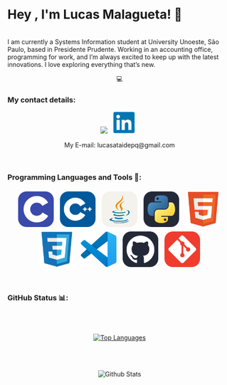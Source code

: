 # Hey , I'm Lucas Malagueta! 👋

<br/>
I am currently a Systems Information student at University Unoeste, São Paulo, based in Presidente Prudente. Working in an accounting office, programming for work, and I’m always excited to keep up with the latest innovations. I love exploring everything that’s new.
<p align='center'>💻</p>

### My contact details:
<p align='center'>
    <a href="https://www.instagram.com/malaguetalucas/"><img height="50" src="https://raw.githubusercontent.com/rahuldkjain/github-profile-readme-generator/master/src/images/icons/Social/instagram.svg"></a>&nbsp;&nbsp;
    <a href="https://linkedin.com/in/lucas-atade-malagueta-72035728a"><img height="50" src="https://raw.githubusercontent.com/devicons/devicon/refs/heads/master/icons/linkedin/linkedin-original.svg"></a>&nbsp;&nbsp;
</p>
<p align = 'center'>
    <a>My E-mail: lucasataidepq@gmail.com</a>
</p>
<br/>


### <b>Programming Languages and Tools 🔨:</b>
<p align="center">
    <img src="https://github.com/tandpfun/skill-icons/blob/main/icons/C.svg" alt="c" style="vertical-align:top; margin:5px; height:80px;"/>
    <img src="https://github.com/tandpfun/skill-icons/blob/main/icons/CPP.svg" alt="c++" style="vertical-align:top; margin:5px; height:80px;"/>
    <img src="https://github.com/tandpfun/skill-icons/blob/main/icons/Java-Light.svg" alt="java" style="vertical-align:top; margin:5px; height:80px;"/>
    <img src="https://github.com/tandpfun/skill-icons/blob/main/icons/Python-Dark.svg" alt="py" style="vertical-align:top; margin:5px; height:80px;"/>
    <img src="https://raw.githubusercontent.com/devicons/devicon/refs/heads/master/icons/html5/html5-original.svg" alt="html5" style="vertical-align:top; margin:5px; height:80px;"/>
    <img src="https://raw.githubusercontent.com/devicons/devicon/refs/heads/master/icons/css3/css3-original.svg" alt="css3" style="vertical-align:top; margin:5px; height:80px;"/>
    <img src="https://raw.githubusercontent.com/devicons/devicon/refs/heads/master/icons/vscode/vscode-original.svg" alt="vscode" style="vertical-align:top; margin:5px; height:80px;"/>
    <img src="https://github.com/tandpfun/skill-icons/blob/main/icons/Github-Dark.svg" alt="github" style="vertical-align:top; margin:5px; height:80px;"/>
    <img src="https://github.com/tandpfun/skill-icons/blob/main/icons/Git.svg" alt="git" style="vertical-align:top; margin:5px; height:80px;"/>
</p>

<br/>

### <b>GitHub Status 📊:</b>
<div align="center" style= "margin:65px">
    <a href="https://github.com/anuraghazra/github-readme-stats">
        <img src="https://github-readme-stats.vercel.app/api/top-langs/?username=LucasMalagueta&layout=compact&theme=dark" alt="Top Languages"/>
    </a>
</div>

<p align="center">
        <img src="https://raw.githubusercontent.com/bornmay/bornmay/Update/svg/Bottom.svg" alt="Github Stats" />
</p>
